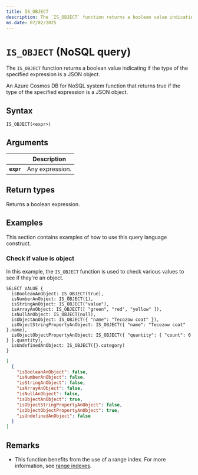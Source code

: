```yaml
---
title: IS_OBJECT
description: The `IS_OBJECT` function returns a boolean value indicating if the type of the specified expression is a JSON object.
ms.date: 07/02/2025
---
```


# `IS_OBJECT` (NoSQL query)

The `IS_OBJECT` function returns a boolean value indicating if the type of the specified expression is a JSON object.

An Azure Cosmos DB for NoSQL system function that returns true if the type of the specified expression is a JSON object.

## Syntax

```nosql
IS_OBJECT(<expr>)
```

## Arguments

| | Description |
| --- | --- |
| **`expr`** | Any expression. |

## Return types

Returns a boolean expression.

## Examples

This section contains examples of how to use this query language construct.

### Check if value is object

In this example, the `IS_OBJECT` function is used to check various values to see if they're an object.

```nosql
SELECT VALUE {
  isBooleanAnObject: IS_OBJECT(true),
  isNumberAnObject: IS_OBJECT(1),
  isStringAnObject: IS_OBJECT("value"),
  isArrayAnObject: IS_OBJECT([ "green", "red", "yellow" ]),
  isNullAnObject: IS_OBJECT(null),
  isObjectAnObject: IS_OBJECT({ "name": "Tecozow coat" }),
  isObjectStringPropertyAnObject: IS_OBJECT({ "name": "Tecozow coat" }.name),
  isObjectObjectPropertyAnObject: IS_OBJECT({ "quantity": { "count": 0 } }.quantity),
  isUndefinedAnObject: IS_OBJECT({}.category)
}
```

```json
[
  {
    "isBooleanAnObject": false,
    "isNumberAnObject": false,
    "isStringAnObject": false,
    "isArrayAnObject": false,
    "isNullAnObject": false,
    "isObjectAnObject": true,
    "isObjectStringPropertyAnObject": false,
    "isObjectObjectPropertyAnObject": true,
    "isUndefinedAnObject": false
  }
]
```

## Remarks

- This function benefits from the use of a range index. For more information, see [range indexes](/azure/cosmos-db/index-policy#includeexclude-strategy).
